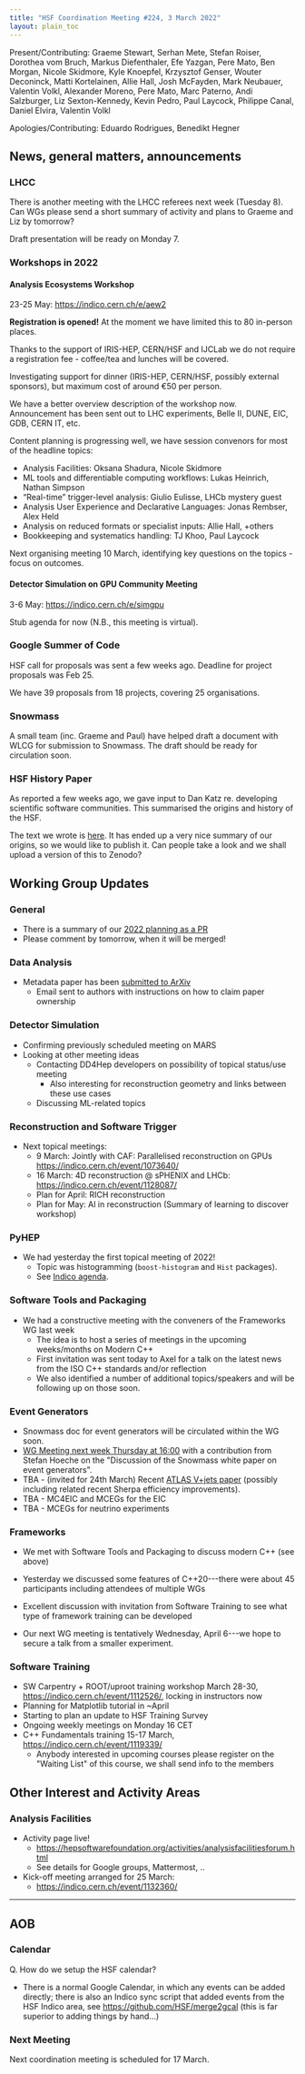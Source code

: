 ```yaml
---
title: "HSF Coordination Meeting #224, 3 March 2022"
layout: plain_toc
---
```


Present/Contributing: Graeme Stewart, Serhan Mete, Stefan Roiser, Dorothea vom Bruch, Markus Diefenthaler, Efe Yazgan, Pere Mato, Ben Morgan, Nicole Skidmore, Kyle Knoepfel, Krzysztof Genser, Wouter Deconinck, Matti Kortelainen, Allie Hall, Josh McFayden, Mark Neubauer, Valentin Volkl, Alexander Moreno, Pere Mato, Marc Paterno, Andi Salzburger, Liz Sexton-Kennedy, Kevin Pedro, Paul Laycock, Philippe Canal, Daniel Elvira, Valentin Volkl

Apologies/Contributing: Eduardo Rodrigues, Benedikt Hegner

## News, general matters, announcements

### LHCC

There is another meeting with the LHCC referees next week (Tuesday 8). Can WGs please send a short summary of activity and plans to Graeme and Liz by tomorrow?

Draft presentation will be ready on Monday 7.

### Workshops in 2022

#### Analysis Ecosystems Workshop

23-25 May: <https://indico.cern.ch/e/aew2>

**Registration is opened!** At the moment we have limited this to 80 in-person places.

Thanks to the support of IRIS-HEP, CERN/HSF and IJCLab we do not require a registration fee - coffee/tea and lunches will be covered.

Investigating support for dinner (IRIS-HEP, CERN/HSF, possibly external sponsors), but maximum cost of around €50 per person.

We have a better overview description of the workshop now. Announcement has been sent out to LHC experiments, Belle II, DUNE, EIC, GDB, CERN IT, etc.

Content planning is progressing well, we have session convenors for most of the headline topics:

- Analysis Facilities: Oksana Shadura, Nicole Skidmore
- ML tools and differentiable computing workflows: Lukas Heinrich, Nathan Simpson
- “Real-time” trigger-level analysis: Giulio Eulisse, LHCb mystery guest
- Analysis User Experience and Declarative Languages: Jonas Rembser, Alex Held
- Analysis on reduced formats or specialist inputs: Allie Hall, +others
- Bookkeeping and systematics handling: TJ Khoo, Paul Laycock

Next organising meeting 10 March, identifying key questions on the topics - focus on outcomes.

#### Detector Simulation on GPU Community Meeting

3-6 May: <https://indico.cern.ch/e/simgpu>

Stub agenda for now (N.B., this meeting is virtual).

### Google Summer of Code

HSF call for proposals was sent a few weeks ago. Deadline for project proposals was Feb 25.

We have 39 proposals from 18 projects, covering 25 organisations.

### Snowmass

A small team (inc. Graeme and Paul) have helped draft a document with WLCG for submission to Snowmass. The draft should be ready for circulation soon.

### HSF History Paper

As reported a few weeks ago, we gave input to Dan Katz re. developing scientific software communities. This summarised the origins and history of the HSF.

The text we wrote is [here](https://docs.google.com/document/d/1y45VSJeUZQnxgk7UMrLpVX4VhWtwYvp1sqz6Hp3dN1g/edit?usp=sharing). It has ended up a very nice summary of our origins, so we would like to publish it. Can people take a look and we shall upload a version of this to Zenodo?

## Working Group Updates

### General

- There is a summary of our [2022 planning as a PR](https://github.com/HSF/hsf.github.io/pull/1057)
- Please comment by tomorrow, when it will be merged!

### Data Analysis

- Metadata paper has been [submitted to ArXiv](https://arxiv.org/abs/2203.00463)
  - Email sent to authors with instructions on how to claim paper ownership

### Detector Simulation

- Confirming previously scheduled meeting on MARS
- Looking at other meeting ideas
  - Contacting DD4Hep developers on possibility of topical status/use meeting
    - Also interesting for reconstruction geometry and links between these use cases
  - Discussing ML-related topics

### Reconstruction and Software Trigger

- Next topical meetings:
  - 9 March: Jointly with CAF: Parallelised reconstruction on GPUs <https://indico.cern.ch/event/1073640/>
  - 16 March: 4D reconstruction @ sPHENIX and LHCb: <https://indico.cern.ch/event/1128087/>
  - Plan for April: RICH reconstruction
  - Plan for May: AI in reconstruction (Summary of learning to discover workshop)

### PyHEP

- We had yesterday the first topical meeting of 2022!
  - Topic was histogramming (`boost-histogram` and `Hist` packages).
  - See [Indico agenda](https://indico.cern.ch/event/1133099/).

### Software Tools and Packaging

- We had a constructive meeting with the conveners of the Frameworks WG last week
  - The idea is to host a series of meetings in the upcoming weeks/months on Modern C++
  - First invitation was sent today to Axel for a talk on the latest news from the ISO C++ standards and/or reflection
  - We also identified a number of additional topics/speakers and will be following up on those soon.

### Event Generators

- Snowmass doc for event generators will be circulated within the WG soon.
- [WG Meeting next week Thursday at 16:00](https://indico.cern.ch/event/1135424/) with a contribution from Stefan Hoeche on the "Discussion of the Snowmass white paper on event generators".
- TBA - (invited for 24th March) Recent [ATLAS V+jets paper](https://atlas.web.cern.ch/Atlas/GROUPS/PHYSICS/PAPERS/PMGR-2021-01) (possibly including related recent Sherpa efficiency improvements).
- TBA - MC4EIC and MCEGs for the EIC
- TBA - MCEGs for neutrino experiments

### Frameworks

- We met with Software Tools and Packaging to discuss modern C++ (see above)
- Yesterday we discussed some features of C++20---there were about 45 participants including attendees of multiple WGs
- Excellent discussion with invitation from Software Training to see what type of framework training can be developed

- Our next WG meeting is tentatively Wednesday, April 6---we hope to secure a talk from a smaller experiment.

### Software Training

- SW Carpentry + ROOT/uproot training workshop March 28-30, <https://indico.cern.ch/event/1112526/>, locking in instructors now
- Planning for Matplotlib tutorial in ~April
- Starting to plan an update to HSF Training Survey
- Ongoing weekly meetings on Monday 16 CET
- C++ Fundamentals training 15-17 March, <https://indico.cern.ch/event/1119339/>
  - Anybody interested in upcoming courses please register on the "Waiting List" of this course, we shall send info to the members

## Other Interest and Activity Areas

### Analysis Facilities

- Activity page live!
  - <https://hepsoftwarefoundation.org/activities/analysisfacilitiesforum.html>
  - See details for Google groups, Mattermost, ..
- Kick-off meeting arranged for 25 March:
  - <https://indico.cern.ch/event/1132360/>

---

## AOB

### Calendar

Q. How do we setup the HSF calendar?

- There is a normal Google Calendar, in which any events can be added directly; there is also an Indico sync script that added events from the HSF Indico area, see <https://github.com/HSF/merge2gcal> (this is far superior to adding things by hand...)

### Next Meeting

Next coordination meeting is scheduled for 17 March.
